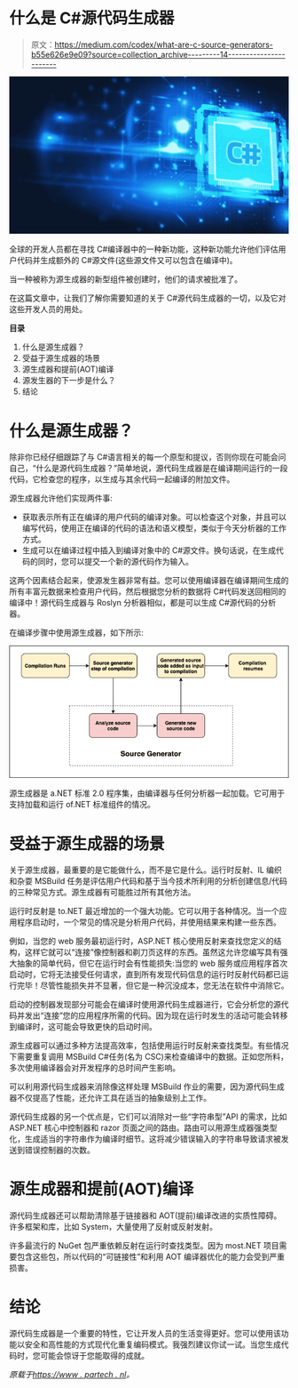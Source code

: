 # 什么是 C#源代码生成器

> 原文：<https://medium.com/codex/what-are-c-source-generators-b55e626e9e09?source=collection_archive---------14----------------------->

![](img/53fa9b54c608b6462317436ccf2fc0c9.png)

全球的开发人员都在寻找 C#编译器中的一种新功能，这种新功能允许他们评估用户代码并生成额外的 C#源文件(这些源文件又可以包含在编译中)。

当一种被称为源生成器的新型组件被创建时，他们的请求被批准了。

在这篇文章中，让我们了解你需要知道的关于 C#源代码生成器的一切，以及它对这些开发人员的用处。

**目录**

1.  什么是源生成器？
2.  受益于源生成器的场景
3.  源生成器和提前(AOT)编译
4.  源发生器的下一步是什么？
5.  结论

# 什么是源生成器？

除非你已经仔细跟踪了与 C#语言相关的每一个原型和提议，否则你现在可能会问自己，“什么是源代码生成器？”简单地说，源代码生成器是在编译期间运行的一段代码，它检查您的程序，以生成与其余代码一起编译的附加文件。

源生成器允许他们实现两件事:

*   获取表示所有正在编译的用户代码的编译对象。可以检查这个对象，并且可以编写代码，使用正在编译的代码的语法和语义模型，类似于今天分析器的工作方式。
*   生成可以在编译过程中插入到编译对象中的 C#源文件。换句话说，在生成代码的同时，您可以提交一个新的源代码作为输入。

这两个因素结合起来，使源发生器非常有益。您可以使用编译器在编译期间生成的所有丰富元数据来检查用户代码，然后根据您分析的数据将 C#代码发送回相同的编译中！源代码生成器与 Roslyn 分析器相似，都是可以生成 C#源代码的分析器。

在编译步骤中使用源生成器，如下所示:

![](img/3c592412ff30ef5d2408bd8c88e6e1bf.png)

源生成器是 a.NET 标准 2.0 程序集，由编译器与任何分析器一起加载。它可用于支持加载和运行 of.NET 标准组件的情况。

# 受益于源生成器的场景

关于源生成器，最重要的是它能做什么，而不是它是什么。运行时反射、IL 编织和杂耍 MSBuild 任务是评估用户代码和基于当今技术所利用的分析创建信息/代码的三种常见方式。源生成器有可能胜过所有其他方法。

运行时反射是 to.NET 最近增加的一个强大功能。它可以用于各种情况。当一个应用程序启动时，一个常见的情况是分析用户代码，并使用结果来构建一些东西。

例如，当您的 web 服务最初运行时，ASP.NET 核心使用反射来查找您定义的结构，这样它就可以“连接”像控制器和剃刀页这样的东西。虽然这允许您编写具有强大抽象的简单代码，但它在运行时会有性能损失:当您的 web 服务或应用程序首次启动时，它将无法接受任何请求，直到所有发现代码信息的运行时反射代码都已运行完毕！尽管性能损失并不显著，但它是一种沉没成本，您无法在软件中消除它。

启动的控制器发现部分可能会在编译时使用源代码生成器进行，它会分析您的源代码并发出“连接”您的应用程序所需的代码。因为现在运行时发生的活动可能会转移到编译时，这可能会导致更快的启动时间。

源生成器可以通过多种方法提高效率，包括使用运行时反射来查找类型。有些情况下需要重复调用 MSBuild C#任务(名为 CSC)来检查编译中的数据。正如您所料，多次使用编译器会对开发程序的总时间产生影响。

可以利用源代码生成器来消除像这样处理 MSBuild 作业的需要，因为源代码生成器不仅提高了性能，还允许工具在适当的抽象级别上工作。

源代码生成器的另一个优点是，它们可以消除对一些“字符串型”API 的需求，比如 ASP.NET 核心中控制器和 razor 页面之间的路由。路由可以用源生成器强类型化，生成适当的字符串作为编译时细节。这将减少错误输入的字符串导致请求被发送到错误控制器的次数。

# 源生成器和提前(AOT)编译

源代码生成器还可以帮助清除基于链接器和 AOT(提前)编译改进的实质性障碍。许多框架和库，比如 System，大量使用了反射或反射发射。

许多最流行的 NuGet 包严重依赖反射在运行时查找类型。因为 most.NET 项目需要包含这些包，所以代码的“可链接性”和利用 AOT 编译器优化的能力会受到严重损害。

# 结论

源代码生成器是一个重要的特性，它让开发人员的生活变得更好。您可以使用该功能以安全和高性能的方式现代化重复编码模式。我强烈建议你试一试。当您生成代码时，您可能会惊讶于您能取得的成就。

*原载于*[*https://www . partech . nl*](https://www.partech.nl/nl/publicaties/2021/07/what-are-c-sharp-source-generators)*。*